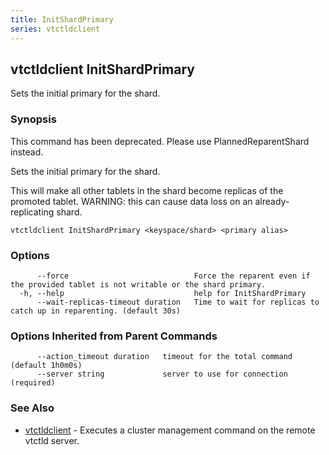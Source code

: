 ```yaml
---
title: InitShardPrimary
series: vtctldclient
---
```

## vtctldclient InitShardPrimary

Sets the initial primary for the shard.

### Synopsis

This command has been deprecated. Please use PlannedReparentShard instead.

Sets the initial primary for the shard.

This will make all other tablets in the shard become replicas of the promoted tablet.
WARNING: this can cause data loss on an already-replicating shard.


```
vtctldclient InitShardPrimary <keyspace/shard> <primary alias>
```

### Options

```
      --force                            Force the reparent even if the provided tablet is not writable or the shard primary.
  -h, --help                             help for InitShardPrimary
      --wait-replicas-timeout duration   Time to wait for replicas to catch up in reparenting. (default 30s)
```

### Options Inherited from Parent Commands

```
      --action_timeout duration   timeout for the total command (default 1h0m0s)
      --server string             server to use for connection (required)
```

### See Also

* [vtctldclient](../)	 - Executes a cluster management command on the remote vtctld server.

